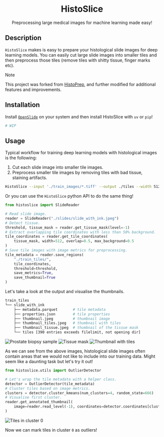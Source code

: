 <div align="center">

# HistoSlice

Preprocessing large medical images for machine learning made easy!

</div>

## Description

`HistoSlice` makes is easy to prepare your histological slide images for deep
learning models. You can easily cut large slide images into smaller tiles and then
preprocess those tiles (remove tiles with shitty tissue, finger marks etc).

> [!NOTE]
> This project was forked from [HistoPrep](https://github.com/jopo666/HistoPrep), and further modified for additional features and improvements.

## Installation

Install [`OpenSlide`](https://openslide.org/download/) on your system and then install HistoSlice with `uv` or `pip`!

```bash
# WIP
```

## Usage

Typical workflow for training deep learning models with histological images is the
following:

1. Cut each slide image into smaller tile images.
2. Preprocess smaller tile images by removing tiles with bad tissue, staining artifacts.

```bash
HistoSlice --input './train_images/*.tiff' --output ./tiles --width 512 --overlap 0.5 --max-background 0.5 --metrics --thumbnail
```

Or you can use the `HistoSlice` python API to do the same thing!

```python
from histoslice import SlideReader

# Read slide image.
reader = SlideReader("./slides/slide_with_ink.jpeg")
# Detect tissue.
threshold, tissue_mask = reader.get_tissue_mask(level=-1)
# Extract overlapping tile coordinates with less than 50% background.
tile_coordinates = reader.get_tile_coordinates(
    tissue_mask, width=512, overlap=0.5, max_background=0.5
)
# Save tile images with image metrics for preprocessing.
tile_metadata = reader.save_regions(
    "./train_tiles/",
    tile_coordinates,
    threshold=threshold,
    save_metrics=True,
    save_thumbnail=True
)
```

Let's take a look at the output and visualise the thumbnails.

```bash
train_tiles
└── slide_with_ink
    ├── metadata.parquet       # tile metadata
    ├── properties.json        # tile properties
    ├── thumbnail.jpeg         # thumbnail image
    ├── thumbnail_tiles.jpeg   # thumbnail with tiles
    ├── thumbnail_tissue.jpeg  # thumbnail of the tissue mask
    └── tiles [390 entries exceeds filelimit, not opening dir]
```

![Prostate biopsy sample](images/thumbnail.jpeg)
![Tissue mask](images/thumbnail_tissue.jpeg)
![Thumbnail with tiles](images/thumbnail_tiles.jpeg)

As we can see from the above images, histological slide images often contain areas that
we would not like to include into our training data. Might seem like a daunting task but
let's try it out!

```python
from histoslice.utils import OutlierDetector

# Let's wrap the tile metadata with a helper class.
detector = OutlierDetector(tile_metadata)
# Cluster tiles based on image metrics.
clusters = detector.cluster_kmeans(num_clusters=4, random_state=666)
# Visualise first cluster.
reader.get_annotated_thumbnail(
    image=reader.read_level(-1), coordinates=detector.coordinates[clusters == 0]
)
```

![Tiles in cluster 0](images/thumbnail_blue.jpeg)

Now we can mark tiles in cluster `0` as outliers!

